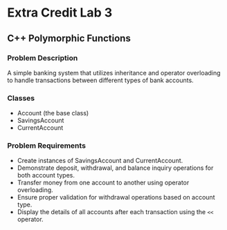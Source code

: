 # Extra Credit Lab 3
## C++ Polymorphic Functions

### Problem Description
A simple banking system that utilizes inheritance and operator overloading to handle transactions between different types of bank accounts.

### Classes 

- Account (the base class)
- SavingsAccount
- CurrentAccount

### Problem Requirements
- Create instances of SavingsAccount and CurrentAccount.  
- Demonstrate deposit, withdrawal, and balance inquiry operations for both account types.
- Transfer money from one account to another using operator overloading.
- Ensure proper validation for withdrawal operations based on account type.
- Display the details of all accounts after each transaction using the `<<` operator.
